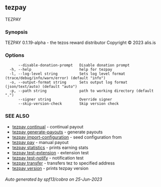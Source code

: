 ## tezpay

TEZPAY

### Synopsis

TEZPAY 0.1.19-alpha - the tezos reward distributor
Copyright © 2023 alis.is


### Options

```
      --disable-donation-prompt   Disable donation prompt
  -h, --help                      help for tezpay
  -l, --log-level string          Sets log level format (trace/debug/info/warn/error) (default "info")
  -o, --output-format string      Sets output log format (json/text/auto) (default "auto")
  -p, --path string               path to working directory (default ".")
      --signer string             Override signer
      --skip-version-check        Skip version check
```

### SEE ALSO

* [tezpay continual](tezpay_continual.md)	 - continual payout
* [tezpay generate-payouts](tezpay_generate-payouts.md)	 - generate payouts
* [tezpay import-configuration](tezpay_import-configuration.md)	 - seed configuration from
* [tezpay pay](tezpay_pay.md)	 - manual payout
* [tezpay statistics](tezpay_statistics.md)	 - prints earning stats
* [tezpay test-extension](tezpay_test-extension.md)	 - extension test
* [tezpay test-notify](tezpay_test-notify.md)	 - notification test
* [tezpay transfer](tezpay_transfer.md)	 - transfers tez to specified address
* [tezpay version](tezpay_version.md)	 - prints tezpay version

###### Auto generated by spf13/cobra on 25-Jun-2023
